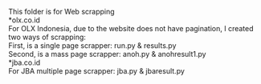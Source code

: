 This folder is for Web scrapping
<br>
*olx.co.id<br>
For OLX Indonesia, due to the website does not have pagination, I created two ways of scrapping:
<br>
First, is a single page scrapper: run.py & results.py
<br>
Second, is a mass page scrapper: anoh.py & anohresult1.py
<br>
*jba.co.id
<br>
For JBA multiple page scrapper: jba.py & jbaresult.py
